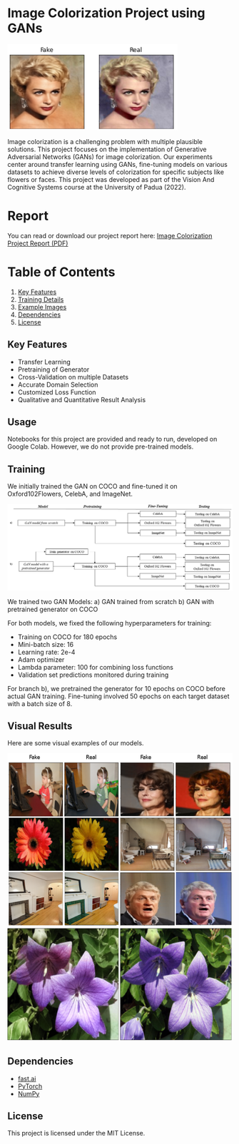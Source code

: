 # Image Colorization Project using GANs 
![Example Output 1](./copertina.png)

Image colorization is a challenging problem with multiple plausible solutions. This project focuses on the implementation of Generative Adversarial Networks (GANs) for image colorization. Our experiments center around transfer learning using GANs, fine-tuning models on various datasets to achieve diverse levels of colorization for specific subjects like flowers or faces. This project was developed as part of the Vision And Cognitive Systems course at the University of Padua (2022).

# Report
You can read or download our project report here: [Image Colorization Project Report (PDF)](./Image_Colorization_using_GANs.pdf)

# Table of Contents
1. [Key Features](#key-features)
2. [Training Details](#training)
3. [Example Images](#visual-results)
4. [Dependencies](#dependencies)
5. [License](#license)

## Key Features
- Transfer Learning
- Pretraining of Generator
- Cross-Validation on multiple Datasets
- Accurate Domain Selection
- Customized Loss Function
- Qualitative and Quantitative Result Analysis

## Usage
Notebooks for this project are provided and ready to run, developed on Google Colab. However, we do not provide pre-trained models.

## Training
We initially trained the GAN on COCO and fine-tuned it on Oxford102Flowers, CelebA, and ImageNet. 

![Image Summary](./pipeline.jpg)

We trained two GAN Models: 
a) GAN trained from scratch
b) GAN with pretrained generator on COCO

For both models, we fixed the following hyperparameters for training:
- Training on COCO for 180 epochs
- Mini-batch size: 16
- Learning rate: 2e-4
- Adam optimizer
- Lambda parameter: 100 for combining loss functions
- Validation set predictions monitored during training

For branch b), we pretrained the generator for 10 epochs on COCO before actual GAN training. Fine-tuning involved 50 epochs on each target dataset with a batch size of 8.

## Visual Results
Here are some visual examples of our models. 

![Example Output 2](./DifferentPlausible.png)
![Example Output 3](./flower_succ.png)


## Dependencies
- [fast.ai](https://www.fast.ai/)
- [PyTorch](https://pytorch.org/)
- [NumPy](https://numpy.org/)

## License
This project is licensed under the MIT License.

<!-- Add images here using the provided code -->

